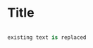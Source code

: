 # Title

<!-- docsub: cat hello.txt -->
```
```

<!-- docsub: cat hello.py -->
```python
existing text is replaced
```
